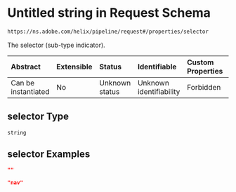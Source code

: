 # Untitled string in Request Schema

```txt
https://ns.adobe.com/helix/pipeline/request#/properties/selector
```

The selector (sub-type indicator).

| Abstract            | Extensible | Status         | Identifiable            | Custom Properties | Additional Properties | Access Restrictions | Defined In                                                          |
| :------------------ | :--------- | :------------- | :---------------------- | :---------------- | :-------------------- | :------------------ | :------------------------------------------------------------------ |
| Can be instantiated | No         | Unknown status | Unknown identifiability | Forbidden         | Allowed               | none                | [request.schema.json\*](request.schema.json "open original schema") |

## selector Type

`string`

## selector Examples

```json
""
```

```json
"nav"
```
